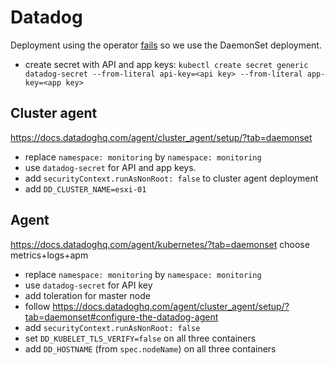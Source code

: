 # Datadog

Deployment using the operator [fails](https://github.com/DataDog/datadog-operator/issues/415) so we use the DaemonSet
deployment.

* create secret with API and app keys: `kubectl create secret generic datadog-secret --from-literal api-key=<api key> --from-literal app-key=<app key>`

## Cluster agent

https://docs.datadoghq.com/agent/cluster_agent/setup/?tab=daemonset

* replace `namespace: monitoring` by `namespace: monitoring`
* use `datadog-secret` for API and app keys.
* add `securityContext.runAsNonRoot: false` to cluster agent deployment
* add `DD_CLUSTER_NAME=esxi-01`

## Agent

https://docs.datadoghq.com/agent/kubernetes/?tab=daemonset
choose metrics+logs+apm

* replace `namespace: monitoring` by `namespace: monitoring`
* use `datadog-secret` for API key
* add toleration for master node
* follow https://docs.datadoghq.com/agent/cluster_agent/setup/?tab=daemonset#configure-the-datadog-agent
* add `securityContext.runAsNonRoot: false`
* set `DD_KUBELET_TLS_VERIFY=false` on all three containers
* add `DD_HOSTNAME` (from `spec.nodeName`) on all three containers

